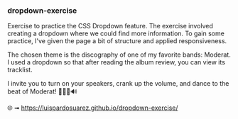 ### dropdown-exercise

Exercise to practice the CSS Dropdown feature. The exercise involved creating a dropdown where we could find more information. To gain some practice, I've given the page a bit of structure and applied responsiveness. 

The chosen theme is the discography of one of my favorite bands: Moderat. I used a dropdown so that after reading the album review, you can view its tracklist.

I invite you to turn on your speakers, crank up the volume, and dance to the beat of Moderat! 💃🕺🎶🔊

🌐 ➟  https://luispardosuarez.github.io/dropdown-exercise/
